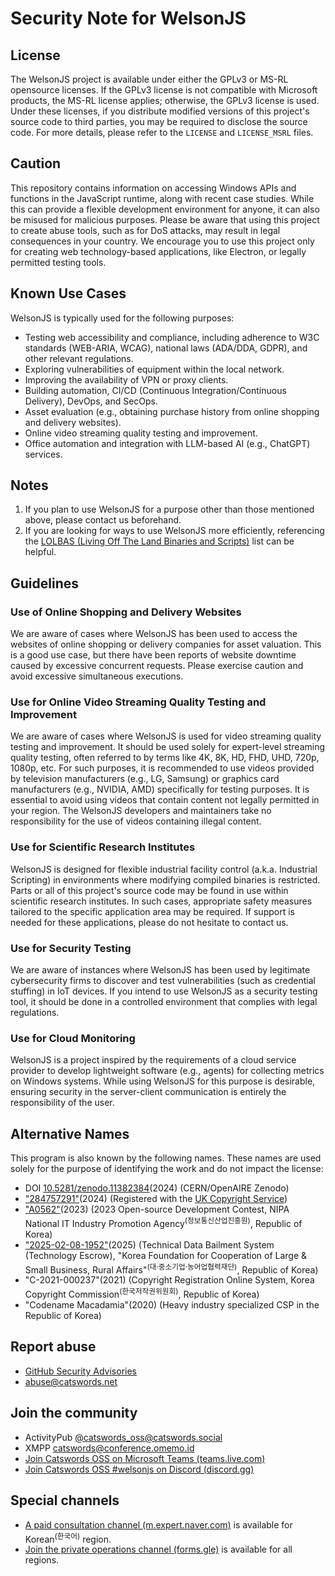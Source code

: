 # Security Note for WelsonJS

## License
The WelsonJS project is available under either the GPLv3 or MS-RL opensource licenses. If the GPLv3 license is not compatible with Microsoft products, the MS-RL license applies; otherwise, the GPLv3 license is used. Under these licenses, if you distribute modified versions of this project's source code to third parties, you may be required to disclose the source code. For more details, please refer to the `LICENSE` and `LICENSE_MSRL` files.

## Caution
This repository contains information on accessing Windows APIs and functions in the JavaScript runtime, along with recent case studies. While this can provide a flexible development environment for anyone, it can also be misused for malicious purposes. Please be aware that using this project to create abuse tools, such as for DoS attacks, may result in legal consequences in your country. We encourage you to use this project only for creating web technology-based applications, like Electron, or legally permitted testing tools.

## Known Use Cases
WelsonJS is typically used for the following purposes:

* Testing web accessibility and compliance, including adherence to W3C standards (WEB-ARIA, WCAG), national laws (ADA/DDA, GDPR), and other relevant regulations.
* Exploring vulnerabilities of equipment within the local network.
* Improving the availability of VPN or proxy clients.
* Building automation, CI/CD (Continuous Integration/Continuous Delivery), DevOps, and SecOps.
* Asset evaluation (e.g., obtaining purchase history from online shopping and delivery websites).
* Online video streaming quality testing and improvement.
* Office automation and integration with LLM-based AI (e.g., ChatGPT) services.

## Notes
1. If you plan to use WelsonJS for a purpose other than those mentioned above, please contact us beforehand.
2. If you are looking for ways to use WelsonJS more efficiently, referencing the [LOLBAS (Living Off The Land Binaries and Scripts)](https://lolbas-project.github.io/) list can be helpful.

## Guidelines

### Use of Online Shopping and Delivery Websites
We are aware of cases where WelsonJS has been used to access the websites of online shopping or delivery companies for asset valuation. This is a good use case, but there have been reports of website downtime caused by excessive concurrent requests. Please exercise caution and avoid excessive simultaneous executions.

### Use for Online Video Streaming Quality Testing and Improvement
We are aware of cases where WelsonJS is used for video streaming quality testing and improvement. It should be used solely for expert-level streaming quality testing, often referred to by terms like 4K, 8K, HD, FHD, UHD, 720p, 1080p, etc. For such purposes, it is recommended to use videos provided by television manufacturers (e.g., LG, Samsung) or graphics card manufacturers (e.g., NVIDIA, AMD) specifically for testing purposes. It is essential to avoid using videos that contain content not legally permitted in your region. The WelsonJS developers and maintainers take no responsibility for the use of videos containing illegal content.

### Use for Scientific Research Institutes
WelsonJS is designed for flexible industrial facility control (a.k.a. Industrial Scripting) in environments where modifying compiled binaries is restricted. Parts or all of this project's source code may be found in use within scientific research institutes. In such cases, appropriate safety measures tailored to the specific application area may be required. If support is needed for these applications, please do not hesitate to contact us.

### Use for Security Testing
We are aware of instances where WelsonJS has been used by legitimate cybersecurity firms to discover and test vulnerabilities (such as credential stuffing) in IoT devices. If you intend to use WelsonJS as a security testing tool, it should be done in a controlled environment that complies with legal regulations.

### Use for Cloud Monitoring
WelsonJS is a project inspired by the requirements of a cloud service provider to develop lightweight software (e.g., agents) for collecting metrics on Windows systems. While using WelsonJS for this purpose is desirable, ensuring security in the server-client communication is entirely the responsibility of the user.

## Alternative Names
This program is also known by the following names. These names are used solely for the purpose of identifying the work and do not impact the license:

* DOI [10.5281/zenodo.11382384](https://zenodo.org/doi/10.5281/zenodo.11382384)(2024) (CERN/OpenAIRE Zenodo)
* ["284757291"](https://ics.catswords.net/1494315-Certificate%2BSoR-284757291.pdf)(2024) (Registered with the [UK Copyright Service](https://copyrightservice.co.uk/))
* ["A0562"](https://www.oss.kr/dev_competition_activities/show/544723e6-850a-4956-9194-79640420c19a)(2023) (2023 Open-source Development Contest, NIPA National IT Industry Promotion Agency<sup>(정보통신산업진흥원)</sup>, Republic of Korea)
* ["2025-02-08-1952"](https://ics.catswords.net/20250410092300005.pdf)(2025) (Technical Data Bailment System (Technology Escrow), "Korea Foundation for Cooperation of Large & Small Business, Rural Affairs"<sup>(대·중소기업·농어업협력재단)</sup>, Republic of Korea)
* "C-2021-000237"(2021) (Copyright Registration Online System, Korea Copyright Commission<sup>(한국저작권위원회)</sup>, Republic of Korea)
* "Codename Macadamia"(2020) (Heavy industry specialized CSP in the Republic of Korea)

## Report abuse
* [GitHub Security Advisories](https://github.com/gnh1201/welsonjs/security)
* [abuse@catswords.net](mailto:abuse@catswords.net)

## Join the community
* ActivityPub [@catswords_oss@catswords.social](https://catswords.social/@catswords_oss)
* XMPP [catswords@conference.omemo.id](xmpp:catswords@conference.omemo.id?join)
* [Join Catswords OSS on Microsoft Teams (teams.live.com)](https://teams.live.com/l/community/FEACHncAhq8ldnojAI)
* [Join Catswords OSS #welsonjs on Discord (discord.gg)](https://discord.gg/XKG5CjtXEj)

## Special channels
* [A paid consultation channel (m.expert.naver.com)](https://m.expert.naver.com/mobile/expert/product/detail?storeId=100051156&productId=100144540) is available for Korean<sup>(한국어)</sup> region.
* [Join the private operations channel (forms.gle)](https://forms.gle/ZKAAaGTiGamksHoo8) is available for all regions.
